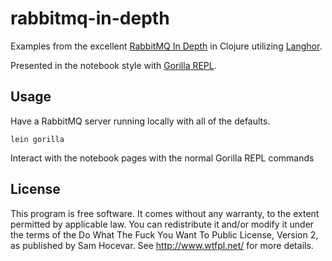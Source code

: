 # rabbitmq-in-depth

Examples from the excellent [RabbitMQ In Depth](https://www.manning.com/books/rabbitmq-in-depth) in Clojure utilizing [Langhor](http://clojurerabbitmq.info/).

Presented in the notebook style with [Gorilla REPL](http://gorilla-repl.org/).

## Usage

Have a RabbitMQ server running locally with all of the defaults.

```
lein gorilla
```

Interact with the notebook pages with the normal Gorilla REPL commands

## License

This program is free software. It comes without any warranty, to the extent permitted by applicable law. You can redistribute it and/or modify it under the terms of the Do What The Fuck You Want To Public License, Version 2, as published by Sam Hocevar. See http://www.wtfpl.net/ for more details.
